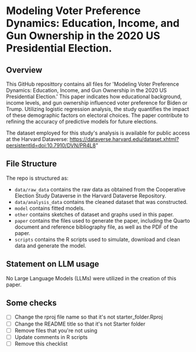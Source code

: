 # Modeling Voter Preference Dynamics: Education, Income, and Gun Ownership in the 2020 US Presidential Election.

## Overview

This GitHub reposittory contains all files for 'Modeling Voter Preference Dynamics: Education, Income, and Gun Ownership in the 2020 US Presidential Election.' This paper indicates how educational background, income levels, and gun ownership influenced voter preference for Biden or Trump. Utilizing logistic regression analysis, the study quantifies the impact of these demographic factors on electoral choices. The paper contribute to refining the accuracy of predictive models for future elections. 

The dataset employed for this study's analysis is available for public access at the Harvard Dataverse: https://dataverse.harvard.edu/dataset.xhtml?persistentId=doi:10.7910/DVN/PR4L8"


## File Structure

The repo is structured as:

-   `data/raw_data` contains the raw data as obtained from the Cooperative Election Study Dataverse in the Harvard Dataverse Repository.
-   `data/analysis_data` contains the cleaned dataset that was constructed.
-   `model` contains fitted models. 
-   `other` contains sketches of dataset and graphs used in this paper.
-   `paper` contains the files used to generate the paper, including the Quarto document and reference bibliography file, as well as the PDF of the paper. 
-   `scripts` contains the R scripts used to simulate, download and clean data and generate the model.


## Statement on LLM usage
No Large Language Models (LLMs) were utilized in the creation of this paper.

## Some checks
- [ ] Change the rproj file name so that it's not starter_folder.Rproj
- [ ] Change the README title so that it's not Starter folder
- [ ] Remove files that you're not using
- [ ] Update comments in R scripts
- [ ] Remove this checklist
